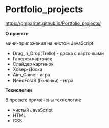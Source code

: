 # Portfolio_projects

https://pmparitet.github.io/Portfolio_projects/


**О проекте**

мини-приложения на чистом JavaScript:

- Drag_n_Drop(Trello) - доска с карточками
- Галерея карточек
- Слайдер картинок
- Ховер-Доска
- Aim_Game - игра
- NeedForJS (Гоночки) - игра

**Технологии**

В проекте применены технологии:

- чистый JavaScript
- HTML
- CSS
